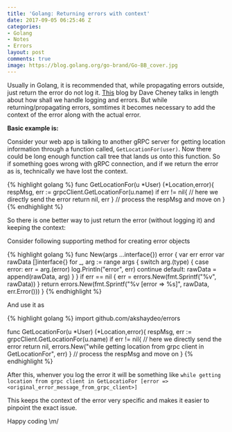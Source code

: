 ```yaml
---
title: 'Golang: Returning errors with context'
date: 2017-09-05 06:25:46 Z
categories:
- Golang
- Notes
- Errors
layout: post
comments: true
image: https://blog.golang.org/go-brand/Go-BB_cover.jpg
---
```


Usually in Golang, it is recommended that, while propagating errors outside, just return the error do not log it. [This](https://dave.cheney.net/2015/11/05/lets-talk-about-logging) blog by Dave Cheney talks in length about how shall we handle logging and errors. But while returning/propagating errors, somtimes it becomes necessary to add the context of the error along with the actual error.

**Basic example is:**

Consider your web app is talking to another gRPC server for getting location information through a function called, `GetLocationFor(user)`. Now there could be long enough function call tree that lands us onto this function. So if something goes wrong with gRPC connection, and if we return the error as is, technically we have lost the context.

{% highlight golang %}
func GetLocationFor(u *User) (*Location,error){
  respMsg, err := grpcClient.GetLocationFor(u.name)
  if err != nil{
    // here we directly send the error 
    return nil, err 
  }
  // process the respMsg and move on
}
{% endhighlight %}

So there is one better way to just return the error (without logging it) and keeping the context:

Consider following supporting method for creating error objects

{% highlight golang %}
func New(args ...interface{}) error {
	var err error
	var rawData []interface{}
	for _, arg := range args {
		switch arg.(type) {
		case error:
			err = arg.(error)
			log.Println("error", err)
			continue
		default:
			rawData = append(rawData, arg)
		}
	}
	if err == nil {
		err = errors.New(fmt.Sprintf("%v", rawData))
	}
	return errors.New(fmt.Sprintf("%v [error => %s]", rawData, err.Error()))
}
{% endhighlight %}

And use it as

{% highlight golang %}
import github.com/akshaydeo/errors

func GetLocationFor(u *User) (*Location,error){
  respMsg, err := grpcClient.GetLocationFor(u.name)
  if err != nil{
    // here we directly send the error 
    return nil, errors.New("while getting location from grpc client in GetLocationFor", err)
  }
  // process the respMsg and move on
}
{% endhighlight %}

After this, whenver you log the error it will be something like `while getting location from grpc client in GetLocatioFor [error => <original_error_message_from_grpc_client>]`

This keeps the context of the error very specific and makes it easier to pinpoint the exact issue.

Happy coding \m/
